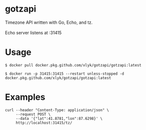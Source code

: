# gotzapi
Timezone API written with Go, Echo, and tz.<br><br>
Echo server listens at :31415

# Usage

    $ docker pull docker.pkg.github.com/xlyk/gotzapi/gotzapi:latest
    
    $ docker run -p 31415:31415 --restart unless-stopped -d docker.pkg.github.com/xlyk/gotzapi/gotzapi:latest

# Examples
    
    curl --header "Content-Type: application/json" \
         --request POST \
         --data '{"lat":41.8781,"lon":87.6298}' \
         http://localhost:31415/tz/
